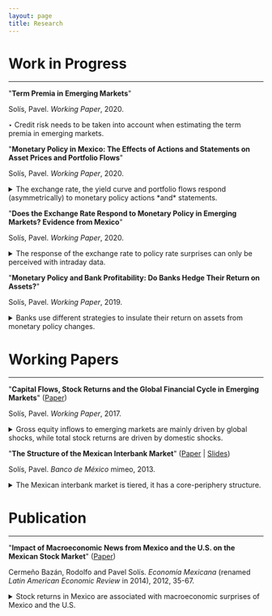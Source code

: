 ```yaml
---
layout: page
title: Research
---
```


# Work in Progress

---

"**Term Premia in Emerging Markets**" <!-- (Paper &#124; Slides &#124; Data &#124; Code) -->

Solís, Pavel. *Working Paper*, 2020.

‣ Credit risk needs to be taken into account when estimating the term premia in emerging markets.
<!-- ‣•▴▪︎‣ -->

"**Monetary Policy in Mexico: The Effects of Actions and Statements on Asset Prices and Portfolio Flows**" <!-- (Paper &#124; Slides &#124; Data &#124; Code) -->

Solís, Pavel. *Working Paper*, 2020.

<!-- ‣The exchange rate, the yield curve and portfolio flows respond (asymmetrically) to monetary policy actions *and* statements. -->

<details>
  <summary> The exchange rate, the yield curve and portfolio flows respond (asymmetrically) to monetary policy actions *and* statements. </summary>

  This paper studies the effects of monetary policy actions and statements on the exchange rate, the yield curve and portfolio flows in a representative emerging economy. I use a new dataset of intraday changes in asset prices around monetary policy announcements in Mexico to identify exogenous monetary policy surprises. The results show that asset prices and portfolio flows respond significantly not only to actions but to statements. Therefore, even though the policy rate has not bee constrained by the effective lower bound, the central bank has the ability to alter policy rate expectations via statements, influencing long-term bond yields and portfolio inflows but not the currency; the exchange rate only reacts to surprises in the current policy rate. Moreover, the response of asset prices and portfolio flows to actions and statements is asymmetric, they react differently to monetary tightenings than easings.

</details>

"**Does the Exchange Rate Respond to Monetary Policy in Emerging Markets? Evidence from Mexico**" <!-- (Paper &#124; Slides &#124; Data &#124; Code) -->

Solís, Pavel. *Working Paper*, 2020.

<!-- ‣ The response of the exchange rate to policy rate surprises can only be perceived with intraday data. -->

<details>
  <summary> The response of the exchange rate to policy rate surprises can only be perceived with intraday data. </summary>

  Monetary policy in advanced countries exerts a strong impact on exchange rates. In emerging markets, however, the evidence shows that the exchange rate response is low or nonexistent, even using daily data, which has been characterized as a high-frequency exchange rate puzzle. I use an event study methodology and a new dataset of intraday changes in asset prices around monetary policy announcements in Mexico to identify exogenous shocks to the policy rate. The results show that an unanticipated increase in the policy rate appreciates the currency, and raises bond yields. The exchange rate puzzle is explained using a validation study by comparing intraday and daily changes in asset prices. The analysis reveals that the exchange rate response is sensitive to data frequency; it can only be perceived with intraday data. Further, this sensitivity is characteristic of the exchange rate since the monetary policy effect on the yield curve is still observed with daily data.

</details>

"**Monetary Policy and Bank Profitability: Do Banks Hedge Their Return on Assets?**" <!-- (Paper &#124; Slides &#124; Data &#124; Code) -->

Solís, Pavel. *Working Paper*, 2019.

<!-- ‣ Banks use different strategies to insulate their return on assets from monetary policy changes. -->

<details>
  <summary> Banks use different strategies to insulate their return on assets from monetary policy changes. </summary>

  Using bank-level data from Mexico, this paper shows that banks insulate their return on assets (ROA) from monetary policy changes using different strategies. The ROA components of some banks are insensitive to changes in monetary policy,
especially their net interest margin (NIM) since they match their interest income and expenses. Meanwhile, other banks offset changes in their NIM with other ROA components. The strategy implemented depends on the charter (domestic or foreign) and business model. For example, the largest banks do not match their interest income and expenses. Subsidiaries of foreign banks, however, are closer to matching than domestic banks.

</details>


# Working Papers

---

"**Capital Flows, Stock Returns and the Global Financial Cycle in Emerging Markets**" ([Paper](/files/research/GFCyPaper.pdf)) <!-- Abstract -->

Solís, Pavel. *Working Paper*, 2017.

<!-- ‣ Gross equity inflows to emerging markets are mainly driven by global shocks, while total stock returns are driven by domestic shocks. -->

<details>
  <summary> Gross equity inflows to emerging markets are mainly driven by global shocks, while total stock returns are driven by domestic shocks. </summary>

  This paper proposes a simple methodology to identify push and pull factors using gross capital inflows and stock market returns. The analysis is conducted over a panel of 16 emerging markets from 1999 to 2015. A portfolio allocation model is used to guide the identification strategy. The model is consistent with the empirical results. Gross equity inflows are mainly driven by push shocks and total returns by pull shocks. Both shocks are correlated with the VIX.

</details>

<!--
<img align="left" width="300" height="150" src="/files/research/GFCyFigA.png" alt="Decomposition of Inflows">
<img align="rigt" width="300" height="150" src="/files/research/GFCyFigB.png" alt="Decomposition of Total Returns">
-->

<!--
<hr style="width:20%">
hr {
width: 50%;
margin-left: auto;
margin-right: auto;
}
-->

"**The Structure of the Mexican Interbank Market**" ([Paper](/files/research/TieringPaper.pdf) &#124; [Slides](/files/research/TieringSlides.pdf)) <!-- Abstract -->

Solís, Pavel. *Banco de México* mimeo, 2013.

<!-- ‣ The Mexican interbank market is tiered, it has a core-periphery structure. -->

<details>
  <summary> The Mexican interbank market is tiered, it has a core-periphery structure. </summary>

  This paper provides evidence that the Mexican interbank market is tiered. I fit the core-periphery model developed by Craig and von Peter (2010) to 157 daily networks (from January 3 to August 15, 2011) of bilateral exposures (aggregated and disaggregated) between 41 commercial banks and 6 development banks. The main findings are (i) the core-periphery model provides a better fit to the Mexican interbank market than random networks, that is there are money center banks that intermediate with the rest of the banks in the market, (ii) the size and the composition of this group of banks is remarkably stable over time for aggregated (and some disaggregated) networks, (iii) the relations (borrowing and lending) between banks in the core and the periphery are asymmetric. The results are robust and significant.

</details>

<!--
<img align="left" width="300" height="150" src="/files/research/TieringFigA.png" alt="Links within and between tiers">
<img align="rigt" width="300" height="150" src="/files/research/TieringFigB.png" alt="Core-periphery network">
-->


# Publication

---

"**Impact of Macroeconomic News from Mexico and the U.S. on the Mexican Stock Market**" ([Paper](http://www.economiamexicana.cide.edu/num_anteriores/XXI-1/02_EM_Impacto%20de%20sorpresas(35-67).pdf)) <!-- Abstract -->

Cermeño Bazán, Rodolfo  and Pavel Solís. *Economía Mexicana* (renamed *Latin American Economic Review* in 2014), 2012, 35-67.

<!-- ‣ Stock returns in Mexico are associated with macroeconomic surprises of Mexico *and* the U.S. -->

<details>
  <summary> Stock returns in Mexico are associated with macroeconomic surprises of Mexico and the U.S. </summary>

  This paper studies the relationship between the arrival of macroeconomic news and the Mexican stock market. We examine the reaction of daily excess returns of the stock price index, and seven sector portfolios, to macroeconomic news from Mexico and the U.S. We use GARCH models and focus on the unexpected component of the news from 2003 to 2008. We find that the dynamics of daily returns in the Mexican stock market is linked to the arrival of new information (surprises) on macroeconomic fundamentals of both Mexico and the U.S.

</details>

<!--
<img align="middle" width="300" height="150" src="/files/research/VolMacroNewsFigA.png" alt="Volatility and U.S. Macroeconomic News">
-->
